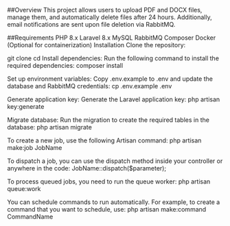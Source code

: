 ##Overview
This project allows users to upload PDF and DOCX files, manage them, and automatically delete files after 24 hours. Additionally, email notifications are sent upon file deletion via RabbitMQ.

##Requirements
PHP 8.x
Laravel 8.x
MySQL
RabbitMQ
Composer
Docker (Optional for containerization)
Installation
Clone the repository:

git clone <your-repository-url>
cd <project-folder>
Install dependencies: Run the following command to install the required dependencies: composer install

Set up environment variables: Copy .env.example to .env and update the database and RabbitMQ credentials:
cp .env.example .env

Generate application key: Generate the Laravel application key:
php artisan key:generate

Migrate database: Run the migration to create the required tables in the database: 
php artisan migrate

To create a new job, use the following Artisan command:
php artisan make:job JobName

To dispatch a job, you can use the dispatch method inside your controller or anywhere in the code:
JobName::dispatch($parameter);

To process queued jobs, you need to run the queue worker:
php artisan queue:work

You can schedule commands to run automatically. For example, to create a command that you want to schedule, use:
php artisan make:command CommandName


